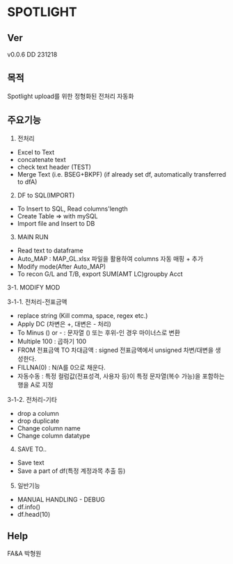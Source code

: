 # SPOTLIGHT

## Ver

v0.0.6 DD 231218

## 목적

Spotlight upload를 위한 정형화된 전처리 자동화

## 주요기능

1. 전처리

* Excel to Text  
* concatenate text  
* check text header (TEST)    
* Merge Text (i.e. BSEG+BKPF) (if already set df, automatically transferred to dfA)    

2. DF to SQL(IMPORT)

* To Insert to SQL, Read columns'length  
* Create Table => with mySQL  
* Import file and Insert to DB  

3. MAIN RUN 

* Read text to dataframe  
* Auto_MAP : MAP_GL.xlsx 파일을 활용하여 columns 자동 매핑 + 추가  
* Modify mode(After Auto_MAP)  
* To recon G/L and T/B, export SUM(AMT LC)groupby Acct  

3-1. MODIFY MOD

3-1-1. 전처리-전표금액

* replace string (Kill comma, space, regex etc.)  
* Apply DC (차변은 +, 대변은 - 처리)  
* To Minus () or - : 문자열 () 또는 후위-인 경우 마이너스로 변환  
* Multiple 100  : 곱하기 100  
* FROM 전표금액 TO 차대금액  : signed 전표금액에서 unsigned 차변/대변을 생성한다.  
* FILLNA(0)  : N/A를 0으로 채운다.  
* 자동수동 : 특정 컬럼값(전표성격, 사용자 등)이 특정 문자열(복수 가능)을 포함하는 행을 A로 지정  

3-1-2. 전처리-기타

* drop a column  
* drop duplicate  
* Change column name  
* Change column datatype  
 
4. SAVE TO..

* Save text  
* Save a part of df(특정 계정과목 추출 등)  

5. 일반기능

* MANUAL HANDLING - DEBUG  
* df.info()  
* df.head(10)  

## Help
FA&A 박형원